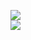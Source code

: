 [![](https://img.shields.io/badge/Made%20With-Github%20Spray-lightgrey.svg?style=for-the-badge&logo=github)](https://github.com/Annihil/github-spray#32331)  
[![](https://i.imgur.com/2DrTn0Z.gif)](https://github.com/Annihil/github-spray)